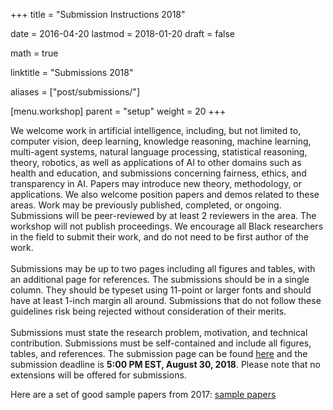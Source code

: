+++
title = "Submission Instructions 2018"

date = 2016-04-20
lastmod = 2018-01-20
draft = false

math = true

linktitle = "Submissions 2018"

aliases = ["post/submissions/"]

[menu.workshop]
    parent = "setup"
    weight = 20
+++

We welcome work in artificial intelligence, including, but not limited to, computer vision, deep learning, knowledge reasoning, machine learning, multi-agent systems, natural language processing, statistical reasoning, theory, robotics, as well as applications of AI to other domains such as health and education, and submissions concerning fairness, ethics, and transparency in AI. Papers may introduce new theory, methodology, or applications. We also welcome position papers and demos related to these areas. Work may be previously published, completed, or ongoing. Submissions will be peer-reviewed by at least 2 reviewers in the area. The workshop will not publish proceedings. We encourage all Black researchers in the field to submit their work, and do not need to be first author of the work.  
<br>
Submissions may be up to two pages including all figures and tables, with an additional page for references. The submissions should be in a single column. They should be typeset using 11-point or larger fonts and should have at least 1-inch margin all around. Submissions that do not follow these guidelines risk being rejected without consideration of their merits.  
<br>
Submissions must state the research problem, motivation, and technical contribution. Submissions must be self-contained and include all figures, tables, and references. The submission page can be found [here](https://cmt3.research.microsoft.com/BLACKINAI2018) and the submission deadline is __5:00 PM EST, August 30, 2018__. Please note that no extensions will be offered for submissions.

Here are a set of good sample papers from 2017: [sample papers](https://github.com/blackinai/blackinai.github.io/tree/master/papers)

